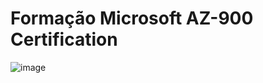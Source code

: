 # Formação Microsoft AZ-900 Certification

![image](https://github.com/user-attachments/assets/1a3713bb-b7e1-41d6-a4d4-7e5b33eb982e)
